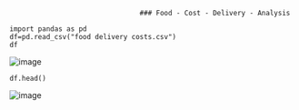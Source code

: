                                     ### Food - Cost - Delivery - Analysis
```
import pandas as pd
df=pd.read_csv("food delivery costs.csv")
df
```
![image](https://github.com/user-attachments/assets/d1386477-3a61-4e94-8dc4-1e81751f8b02)
```
df.head()
```
![image](https://github.com/user-attachments/assets/d79a71a6-a36f-46e5-b56e-caf6a680e878)



